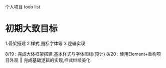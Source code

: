 个人项目 todo list
# 初期大致目标
1.骨架搭建
2.样式,图标字体等
3.逻辑实现

8/19 : 完成大体框架搭建,基本样式与字体图标(预计) 
8/20 : 使用Element+重构项目外观 || 完成基础逻辑的实现,样式继续美化